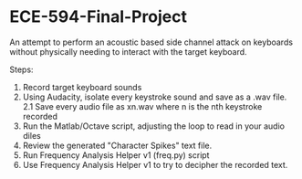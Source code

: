 # ECE-594-Final-Project
An attempt to perform an acoustic based side channel attack on keyboards without physically needing to interact with the target keyboard.

Steps:
1. Record target keyboard sounds
2. Using Audacity, isolate every keystroke sound and save as a .wav file.
2.1 Save every audio file as xn.wav where n is the nth keystroke recorded
3. Run the Matlab/Octave script, adjusting the loop to read in your audio diles
4. Review the generated "Character Spikes" text file.
5. Run Frequency Analysis Helper v1 (freq.py) script
6. Use Frequency Analysis Helper v1 to try to decipher the recorded text.
